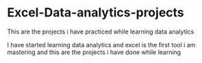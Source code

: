 # Excel-Data-analytics-projects
This are the projects i have practiced while learning data analytics

I have started learning data analytics and excel is the first tool i am mastering and this are the projects i have done while learning
